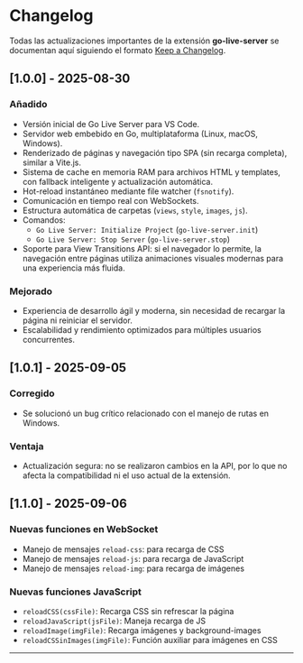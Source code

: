 
# Changelog

Todas las actualizaciones importantes de la extensión **go-live-server** se documentan aquí siguiendo el formato [Keep a Changelog](http://keepachangelog.com/).

## [1.0.0] - 2025-08-30
### Añadido
- Versión inicial de Go Live Server para VS Code.
- Servidor web embebido en Go, multiplataforma (Linux, macOS, Windows).
- Renderizado de páginas y navegación tipo SPA (sin recarga completa), similar a Vite.js.
- Sistema de cache en memoria RAM para archivos HTML y templates, con fallback inteligente y actualización automática.
- Hot-reload instantáneo mediante file watcher (`fsnotify`).
- Comunicación en tiempo real con WebSockets.
- Estructura automática de carpetas (`views`, `style`, `images`, `js`).
- Comandos:
	- `Go Live Server: Initialize Project` (`go-live-server.init`)
	- `Go Live Server: Stop Server` (`go-live-server.stop`)
- Soporte para View Transitions API: si el navegador lo permite, la navegación entre páginas utiliza animaciones visuales modernas para una experiencia más fluida.

### Mejorado
- Experiencia de desarrollo ágil y moderna, sin necesidad de recargar la página ni reiniciar el servidor.
- Escalabilidad y rendimiento optimizados para múltiples usuarios concurrentes.

## [1.0.1] - 2025-09-05
### Corregido
- Se solucionó un bug crítico relacionado con el manejo de rutas en Windows.

### Ventaja
- Actualización segura: no se realizaron cambios en la API, por lo que no afecta la compatibilidad ni el uso actual de la extensión.

## [1.1.0] - 2025-09-06
### Nuevas funciones en WebSocket
- Manejo de mensajes `reload-css`: para recarga de CSS
- Manejo de mensajes `reload-js`: para recarga de JavaScript
- Manejo de mensajes `reload-img`: para recarga de imágenes

### Nuevas funciones JavaScript
- `reloadCSS(cssFile)`: Recarga CSS sin refrescar la página
- `reloadJavaScript(jsFile)`: Maneja recarga de JS
- `reloadImage(imgFile)`: Recarga imágenes y background-images
- `reloadCSSinImages(imgFile)`: Función auxiliar para imágenes en CSS

---